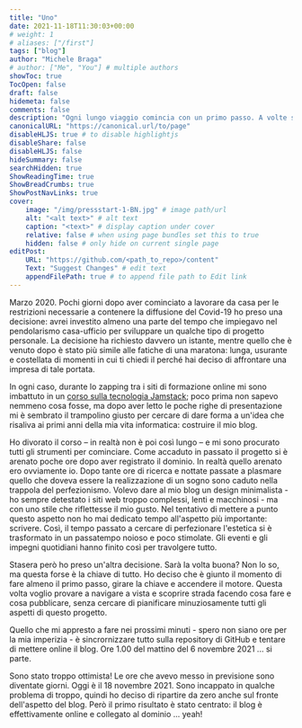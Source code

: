```yaml
---
title: "Uno"
date: 2021-11-18T11:30:03+00:00
# weight: 1
# aliases: ["/first"]
tags: ["blog"]
author: "Michele Braga"
# author: ["Me", "You"] # multiple authors
showToc: true
TocOpen: false
draft: false
hidemeta: false
comments: false
description: "Ogni lungo viaggio comincia con un primo passo. A volte serve un pizzico di incoscienza e leggerezza per partire."
canonicalURL: "https://canonical.url/to/page"
disableHLJS: true # to disable highlightjs
disableShare: false
disableHLJS: false
hideSummary: false
searchHidden: true
ShowReadingTime: true
ShowBreadCrumbs: true
ShowPostNavLinks: true
cover:
    image: "/img/pressstart-1-BN.jpg" # image path/url
    alt: "<alt text>" # alt text
    caption: "<text>" # display caption under cover
    relative: false # when using page bundles set this to true
    hidden: false # only hide on current single page
editPost:
    URL: "https://github.com/<path_to_repo>/content"
    Text: "Suggest Changes" # edit text
    appendFilePath: true # to append file path to Edit link
---
```


Marzo 2020. Pochi giorni dopo aver cominciato a lavorare da casa per le restrizioni necessarie a contenere la diffusione del Covid-19 ho preso una decisione: avrei investito almeno una parte del tempo che impiegavo nel pendolarismo casa-ufficio per sviluppare un qualche tipo di progetto personale. La decisione ha richiesto davvero un istante, mentre quello che è venuto dopo è stato più simile alle fatiche di una maratona: lunga, usurante e costellata di momenti in cui ti chiedi il perché hai deciso di affrontare una impresa di tale portata.

In ogni caso, durante lo zapping tra i siti di formazione online mi sono imbattuto in un [corso sulla tecnologia Jamstack](https://www.udemy.com/course/jamstack/); poco prima non sapevo nemmeno cosa fosse, ma dopo aver letto le poche righe di presentazione mi è sembrato il trampolino giusto per cercare di dare forma a un'idea che risaliva ai primi anni della mia vita informatica: costruire il mio blog.

Ho divorato il corso – in realtà non è poi così lungo – e mi sono procurato tutti gli strumenti per cominciare. Come accaduto in passato il progetto si è arenato poche ore dopo aver registrato il dominio. In realtà quello arenato ero ovviamente io. Dopo tante ore di ricerca e nottate passate a plasmare quello che doveva essere la realizzazione di un sogno sono caduto nella trappola del perfezionismo. Volevo dare al mio blog un design minimalista - ho sempre detestato i siti web troppo complessi, lenti e macchinosi - ma con uno stile che riflettesse il mio gusto. Nel tentativo di mettere a punto questo aspetto non ho mai dedicato tempo all'aspetto più importante: scrivere. Così, il tempo passato a cercare di perfezionare l'estetica si è trasformato in un passatempo noioso e poco stimolate. Gli eventi e gli impegni quotidiani hanno finito così per travolgere tutto.

Stasera però ho preso un'altra decisione. Sarà la volta buona? Non lo so, ma questa forse è la chiave di tutto. Ho deciso che è giunto il momento di fare almeno il primo passo, girare la chiave e accendere il motore. Questa volta voglio provare a navigare a vista e scoprire strada facendo cosa fare e cosa pubblicare, senza cercare di pianificare minuziosamente tutti gli aspetti di questo progetto.

Quello che mi appresto a fare nei prossimi minuti - spero non siano ore per la mia imperizia - è sincrornizzare tutto sulla repository di GitHub e tentare di mettere online il blog. Ore 1.00 del mattino del 6 novembre 2021 ... si parte.

Sono stato troppo ottimista! Le ore che avevo messo in previsione sono diventate giorni. Oggi è il 18 novembre 2021. Sono incappato in qualche problema di troppo, quindi ho deciso di ripartire da zero anche sul fronte dell'aspetto del blog. Però il primo risultato è stato centrato: il blog è effettivamente online e collegato al dominio ... yeah! 

